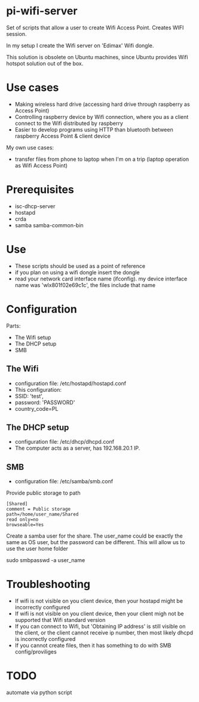 # pi-wifi-server

Set of scripts that allow a user to create Wifi Access Point. Creates WIFI session.

In my setup I create the Wifi server on 'Edimax' Wifi dongle.

This solution is obsolete on Ubuntu machines, since Ubuntu provides Wifi hotspot solution out of the box. 

# Use cases

 - Making wireless hard drive (accessing hard drive through raspberry as Access Point)
 - Controlling raspberry device by Wifi connection, where you as a client connect to the Wifi distributed by raspberry
 - Easier to develop programs using HTTP than bluetooth between raspberry Access Point & client device
 
 My own use cases:
 
 - transfer files from phone to laptop when I'm on a trip (laptop operation as Wifi Access Point)

# Prerequisites

 - isc-dhcp-server
 - hostapd
 - crda
 - samba samba-common-bin

# Use

 - These scripts should be used as a point of reference
 - if you plan on using a wifi dongle insert the dongle
 - read your network card interface name (ifconfig). my device interface name was 'wlx801f02e69c1c', the files include that name

# Configuration

Parts:

  - The Wifi setup
 - The DHCP setup
 - SMB

## The Wifi

 - configuration file: /etc/hostapd/hostapd.conf
 - This configuration:
 - SSID: 'test',
 - password: 'PASSWORD'
 - country_code=PL

## The DHCP setup

 - configuration file: /etc/dhcp/dhcpd.conf
 - The computer acts as a server, has 192.168.20.1 IP.

## SMB

 - configuration file: /etc/samba/smb.conf

Provide public storage to path

```
[Shared]
comment = Public storage
path=/home/user_name/Shared
read only=no
browseable=Yes
```

Create a samba user for the share. The user_name could be exactly the same as OS user, but the password can be different. This will allow us to use the user home folder

sudo smbpasswd -a user_name

# Troubleshooting

 - If wifi is not visible on you client device, then your hostapd might be incorrectly configured
 - If wifi is not visible on you client device, then your client migh not be supported that Wifi standard version
 - If you can connect to Wifi, but 'Obtaining IP address' is still visible on the client, or the client cannot receive ip number, then most likely dhcpd is incorrectly configured
 - If you cannot create files, then it has something to do with SMB config/proviliges

# TODO

automate via python script
